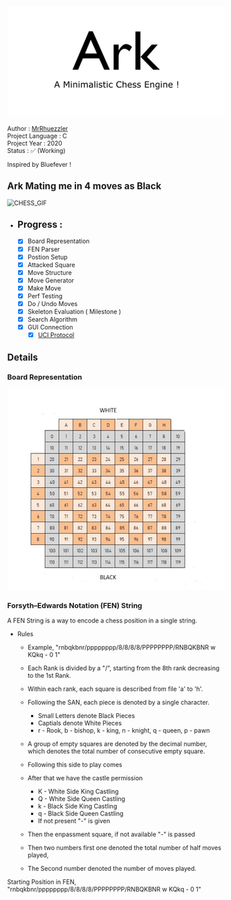 ![ARK](/Resources/header.png)
---
Author           : [MrRhuezzler](https://github.com/MrRhuezzler)  
Project Language : C  
Project Year     : 2020  
Status           : :white_check_mark: (Working) 

Inspired by Bluefever !

## Ark Mating me in 4 moves as Black
![CHESS_GIF](/Resources/Chess.gif)

- ## Progress :
    - [X] Board Representation
    - [X] FEN Parser
    - [X] Postion Setup
    - [X] Attacked Square
    - [X] Move Structure
    - [X] Move Generator
    - [X] Make Move
    - [X] Perf Testing
    - [X] Do / Undo Moves
    - [X] Skeleton Evaluation ( Milestone )
    - [X] Search Algorithm
    - [X] GUI Connection
        - [X] [UCI Protocol](http://wbec-ridderkerk.nl/html/UCIProtocol.html)

## Details

### Board Representation
![ChessBoardRepresentation](/Resources/ChessBoardRep.jpg)

### Forsyth–Edwards Notation (FEN) String 
A FEN String is a way to encode a chess position in a single string.  
- Rules
    - Example, "rnbqkbnr/pppppppp/8/8/8/8/PPPPPPPP/RNBQKBNR w KQkq - 0 1"
    - Each Rank is divided by a "/", starting from the 8th rank decreasing to the 1st Rank.
    - Within each rank, each square is described from file 'a' to 'h'.
    - Following the SAN, each piece is denoted by a single character.
        - Small Letters denote Black Pieces
        - Captials denote White Pieces
        - r - Rook, b - bishop, k - king, n - knight, q - queen, p - pawn
    - A group of empty squares are denoted by the decimal number, which denotes the total number of consecutive empty square.
    - Following this side to play comes
    - After that we have the castle permission
        - K - White Side King Castling
        - Q - White Side Queen Castling
        - k - Black Side King Castling
        - q - Black Side Queen Castling
        - If not present "-" is given
    
    - Then the enpassment square, if not available "-" is passed
    - Then two numbers first one denoted the total number of half moves played,
    - The Second number denoted the number of moves played.

Starting Position in FEN, "rnbqkbnr/pppppppp/8/8/8/8/PPPPPPPP/RNBQKBNR w KQkq - 0 1"  
